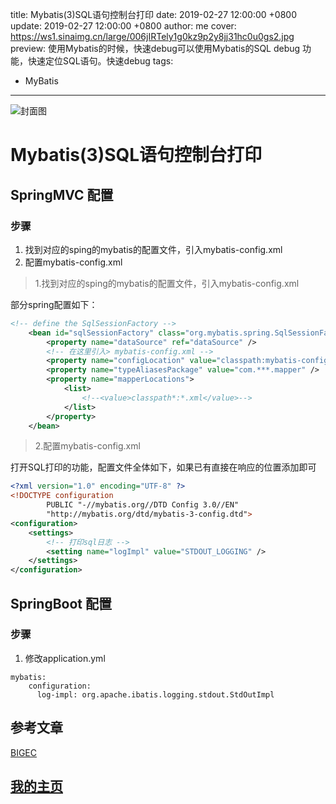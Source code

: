 title: Mybatis(3)SQL语句控制台打印
date: 2019-02-27 12:00:00 +0800
update: 2019-02-27 12:00:00 +0800
author: me
cover: https://ws1.sinaimg.cn/large/006jIRTely1g0kz9p2y8jj31hc0u0gs2.jpg
preview:  使用Mybatis的时候，快速debug可以使用Mybatis的SQL debug 功能，快速定位SQL语句。快速debug
tags:

  - MyBatis

---

![封面图](https://ws1.sinaimg.cn/large/006jIRTely1g0kz9p2y8jj31hc0u0gs2.jpg)

#  Mybatis(3)SQL语句控制台打印

## SpringMVC 配置

### 步骤

1. 找到对应的sping的mybatis的配置文件，引入mybatis-config.xml
2. 配置mybatis-config.xml

> 1.找到对应的sping的mybatis的配置文件，引入mybatis-config.xml

部分spring配置如下：

```xml
<!-- define the SqlSessionFactory -->
    <bean id="sqlSessionFactory" class="org.mybatis.spring.SqlSessionFactoryBean">
        <property name="dataSource" ref="dataSource" />
        <!-- 在这里引入> mybatis-config.xml -->
        <property name="configLocation" value="classpath:mybatis-config.xml" />
        <property name="typeAliasesPackage" value="com.***.mapper" />
        <property name="mapperLocations">
            <list>
                <!--<value>classpath*:*.xml</value>-->
            </list>
        </property>
    </bean>
```

> 2.配置mybatis-config.xml

打开SQL打印的功能，配置文件全体如下，如果已有直接在响应的位置添加即可

```xml
<?xml version="1.0" encoding="UTF-8" ?>
<!DOCTYPE configuration
        PUBLIC "-//mybatis.org//DTD Config 3.0//EN"
        "http://mybatis.org/dtd/mybatis-3-config.dtd">
<configuration>
    <settings>
        <!-- 打印sql日志 -->
        <setting name="logImpl" value="STDOUT_LOGGING" />
    </settings>
</configuration>
```



## SpringBoot 配置

### 步骤

1. 修改application.yml

```properties
mybatis:
    configuration:
      log-impl: org.apache.ibatis.logging.stdout.StdOutImpl
```

## 参考文章

[BIGEC](https://blog.csdn.net/u012666996)

## [我的主页](https://suveng.github.io/blog/)